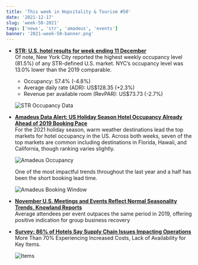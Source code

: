 ```yaml
---
title: 'This week in Hopsitality & Tourism #50'
date: '2021-12-17'
slug: 'week-50-2021'
tags: ['news', 'str', 'amadeus', 'events']
banner: '2021-week-50-banner.png'
---
```


- **[STR: U.S. hotel results for week ending 11 December](https://str.com/press-release/str-us-hotel-results-week-ending-11-december)**  
  Of note, New York City reported the highest weekly occupancy level (81.5%) of any STR-defined U.S. market. NYC’s occupancy level was 13.0% lower than the 2019 comparable.

  - Occupancy: 57.4% (-4.8%)
  - Average daily rate (ADR): US$128.35 (+2.3%)
  - Revenue per available room (RevPAR): US$73.73 (-2.7%)

  ![STR Occupancy Data](/images/blogimages/2021-week-50-occupancy.png)

- **[Amadeus Data Alert: US Holiday Season Hotel Occupancy Already Ahead of 2019 Booking Pace](https://www.hospitalitynet.org/opinion/4108025.html)**  
  For the 2021 holiday season, warm weather destinations lead the top markets for hotel occupancy in the US. Across both weeks, seven of the top markets are common including destinations in Florida, Hawaii, and California, though ranking varies slightly.

  ![Amadeus Occupancy](/images/blogimages/2021-week-50-amadeus-occupancy.jpg)

  One of the most impactful trends throughout the last year and a half has been the short booking lead time.

  ![Amadeus Booking Window](/images/blogimages/2021-week-50-amadeus-booking-window.jpg)

- **[November U.S. Meetings and Events Reflect Normal Seasonality Trends, Knowland Reports](https://www.knowland.com/2021/12/knowland-reports-november-20021-u-s-meetings-and-events-volume/)**  
  Average attendees per event outpaces the same period in 2019, offering positive indication for group business recovery

- **[Survey: 86% of Hotels Say Supply Chain Issues Impacting Operations](https://www.hospitalitynet.org/news/4107962.html)**  
  More Than 70% Experiencing Increased Costs, Lack of Availability for Key Items.

  ![Items](https://www.hospitalitynet.org/picture/xxl_153135352.jpg)
